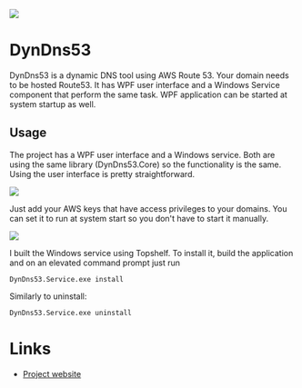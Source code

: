 
![](https://s3-eu-west-1.amazonaws.com/vp-projects-img/Dd53_small.png)

# DynDns53

DynDns53 is a dynamic DNS tool using AWS Route 53. Your domain needs to be hosted Route53. It has WPF user interface and a Windows Service component that perform the same task. WPF application can be started at system startup as well. 

## Usage

The project has a WPF user interface and a Windows service. Both are using the same library (DynDns53.Core) so the functionality is the same. Using the user interface is pretty straightforward.     

![](https://s3-eu-west-1.amazonaws.com/vpblogimg/2015/08/dyndns53-mainwindow.png)

Just add your AWS keys that have access privileges to your domains. You can set it to run at system start so you don't have to start it manually.

![](https://s3-eu-west-1.amazonaws.com/vpblogimg/2015/08/dyndns53-seetings-window.png)

 
I built the Windows service using Topshelf. To install it, build the application and on an elevated command prompt just run

```
DynDns53.Service.exe install
``` 

Similarly to uninstall:

```
DynDns53.Service.exe uninstall
``` 


# Links 

* [Project website](http://dyndns53.com)

 
 


